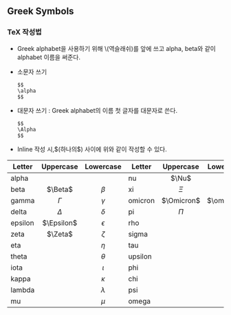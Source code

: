 ## Greek Symbols

### TeX 작성법

- Greek alphabet을 사용하기 위해 \\(역슬래쉬)를 앞에 쓰고 alpha, beta와 같이  alphabet 이름을 써준다.

- 소문자 쓰기

  ```
  $$
  \alpha
  $$
  ```

- 대문자 쓰기 : Greek alphabet의 이름 첫 글자를 대문자로 쓴다.

  ```
  $$
  \Alpha
  $$
  ```

- Inline 작성 시,\$(하나의$) 사이에 위와 같이 작성할 수 있다.


| Letter  | Uppercase  | Lowercase  | Letter  | Uppercase  | Lowercase  |
| ------- | :--------: | :--------: | ------- | :--------: | :--------: |
| alpha   |            |            | nu      |   $\Nu$    |   $\nu$    |
| beta    |  $\Beta$   |  $\beta$   | xi      |   $\Xi$    |   $\xi$    |
| gamma   |  $\Gamma$  |  $\gamma$  | omicron | $\Omicron$ | $\omicron$ |
| delta   |  $\Delta$  |  $\delta$  | pi      |   $\Pi$    |   $\pi$    |
| epsilon | $\Epsilon$ | $\epsilon$ | rho     |            |            |
| zeta    |  $\Zeta$   |  $\zeta$   | sigma   |            |            |
| eta     |            |   $\eta$   | tau     |            |            |
| theta   |            |  $\theta$  | upsilon |            |            |
| iota    |            |  $\iota$   | phi     |            |            |
| kappa   |            |  $\kappa$  | chi     |            |            |
| lambda  |            | $\lambda$  | psi     |            |            |
| mu      |            |   $\mu$    | omega   |            |            |


